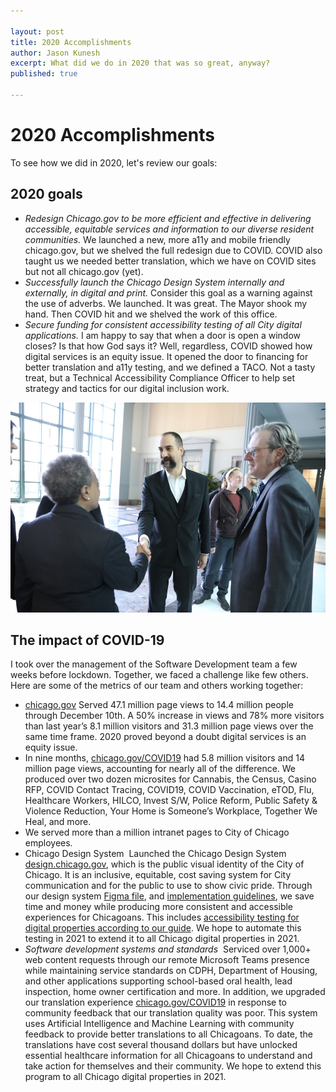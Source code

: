 ```yaml
---

layout: post
title: 2020 Accomplishments
author: Jason Kunesh
excerpt: What did we do in 2020 that was so great, anyway?
published: true

---
```


# 2020 Accomplishments

To see how we did in 2020, let's review our goals:

## 2020 goals

* *Redesign Chicago.gov to be more efficient and effective in delivering accessible, equitable services and information to our diverse resident communities.* We launched a new, more a11y and mobile friendly chicago.gov, but we shelved the full redesign due to COVID. COVID also taught us we needed better translation, which we have on COVID sites but not all chicago.gov (yet).
* *Successfully launch the Chicago Design System internally and externally, in digital and print.* Consider this goal as a warning against the use of adverbs. We launched. It was great. The Mayor shook my hand. Then COVID hit and we shelved the work of this office. 
* *Secure funding for consistent accessibility testing of all City digital applications.* I am happy to say that when a door is open a window closes? Is that how God says it? Well, regardless, COVID showed how digital services is an equity issue. It opened the door to financing for better translation and a11y testing, and we defined a TACO. Not a tasty treat, but a Technical Accessibility Compliance Officer to help set strategy and tactics for our digital inclusion work.

![Mayor Lori Lightfoot shaking hands with Jason Kunesh at the launch of the Chicago Design System](/assets/img/0W7A9648-960.JPG)

## The impact of COVID-19

I took over the management of the Software Development team a few weeks before lockdown. Together, we faced a challenge like few others. Here are some of the metrics of our team and others working together: 

* [chicago.gov](https://chicago.gov) Served 47.1 million page views to 14.4 million people through December 10th. A 50% increase in views and 78% more visitors than last year’s 8.1 million visitors and 31.3 million page views over the same time frame. 2020 proved beyond a doubt digital services is an equity issue.
* In nine months, [chicago.gov/COVID19](https://chicago.gov/COVID19) had 5.8 million visitors and 14 million page views, accounting for nearly all of the difference. We produced over two dozen microsites for Cannabis, the Census, Casino RFP, COVID Contact Tracing, COVID19, COVID Vaccination, eTOD, Flu, Healthcare Workers, HILCO, Invest S/W, Police Reform, Public Safety & Violence Reduction, Your Home is Someone’s Workplace, Together We Heal, and more.
* We served more than a million intranet pages to City of Chicago employees.
* Chicago Design System  Launched the Chicago Design System [design.chicago.gov](https://design.chicago.gov/), which is the public visual identity of the City of Chicago. It is an inclusive, equitable, cost saving system for City communication and for the public to use to show civic pride. Through our design system [Figma file](https://figma.com/@chicago), and [implementation guidelines](https://chicago.github.io/design-cds-bootstrap/), we save time and money while producing more consistent and accessible experiences for Chicagoans. This includes [accessibility testing for digital properties according to our guide](https://design.chicago.gov/accessibility/). We hope to automate this testing in 2021 to extend it to all Chicago digital properties in 2021.
* _Software development systems and standards _ Serviced over 1,000+ web content requests through our remote Microsoft Teams presence while maintaining service standards on CDPH, Department of Housing, and other applications supporting school-based oral health, lead inspection, home owner certification and more. In addition, we upgraded our translation experience [chicago.gov/COVID19](https://chicago.gov/COVID19) in response to community feedback that our translation quality was poor. This system uses Artificial Intelligence and Machine Learning with community feedback to provide better translations to all Chicagoans. To date, the translations have cost several thousand dollars but have unlocked essential healthcare information for all Chicagoans to understand and take action for themselves and their community. We hope to extend this program to all Chicago digital properties in 2021.

